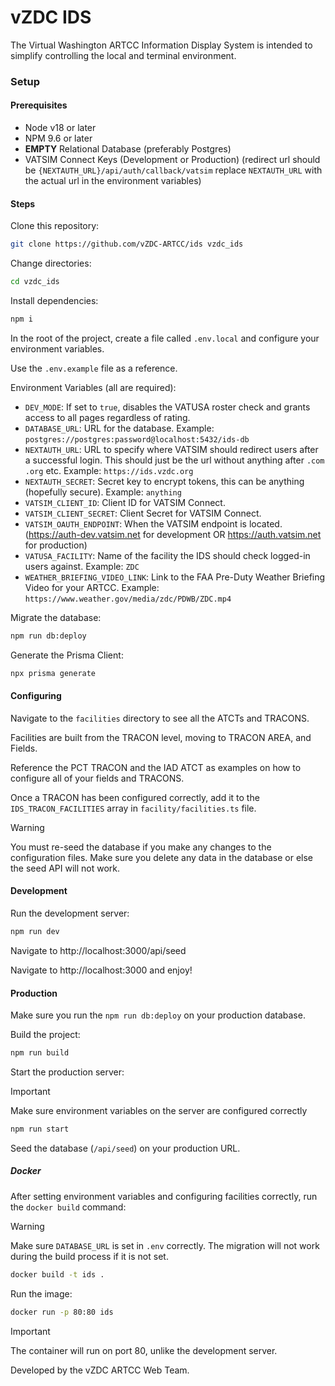 # vZDC IDS
The Virtual Washington ARTCC Information Display System is intended to simplify controlling the local and terminal environment.

### Setup
#### Prerequisites
- Node v18 or later
- NPM 9.6 or later
- **EMPTY** Relational Database (preferably Postgres)
- VATSIM Connect Keys (Development or Production) (redirect url should be `{NEXTAUTH_URL}/api/auth/callback/vatsim` replace `NEXTAUTH_URL` with the actual url in the environment variables)

#### Steps
Clone this repository:
```bash
git clone https://github.com/vZDC-ARTCC/ids vzdc_ids
```
Change directories:
```bash
cd vzdc_ids
```
Install dependencies:
```bash
npm i
```
In the root of the project, create a file called `.env.local` and configure your environment variables.

Use the `.env.example` file as a reference.

Environment Variables (all are required):
- `DEV_MODE`: If set to `true`, disables the VATUSA roster check and grants access to all pages regardless of rating.
- `DATABASE_URL`: URL for the database. Example: `postgres://postgres:password@localhost:5432/ids-db`
- `NEXTAUTH_URL`: URL to specify where VATSIM should redirect users after a successful login.  This should just be the url without anything after `.com` `.org` etc.  Example: `https://ids.vzdc.org`
- `NEXTAUTH_SECRET`: Secret key to encrypt tokens, this can be anything (hopefully secure).  Example: `anything`
- `VATSIM_CLIENT_ID`: Client ID for VATSIM Connect.
- `VATSIM_CLIENT_SECRET`: Client Secret for VATSIM Connect.
- `VATSIM_OAUTH_ENDPOINT`: When the VATSIM endpoint is located. (https://auth-dev.vatsim.net for development OR https://auth.vatsim.net for production)
- `VATUSA_FACILITY`: Name of the facility the IDS should check logged-in users against. Example: `ZDC`
- `WEATHER_BRIEFING_VIDEO_LINK`: Link to the FAA Pre-Duty Weather Briefing Video for your ARTCC.  Example: `https://www.weather.gov/media/zdc/PDWB/ZDC.mp4`

Migrate the database:
```bash
npm run db:deploy
```
Generate the Prisma Client:
```bash
npx prisma generate
```
#### Configuring

Navigate to the `facilities` directory to see all the ATCTs and TRACONS.

Facilities are built from the TRACON level, moving to TRACON AREA, and Fields.

Reference the PCT TRACON and the IAD ATCT as examples on how to configure all of your fields and TRACONS.

Once a TRACON has been configured correctly, add it to the `IDS_TRACON_FACILITIES` array in `facility/facilities.ts` file.

> [!WARNING]
> You must re-seed the database if you make any changes to the configuration files.
> Make sure you delete any data in the database or else the seed API will not work.

#### Development
Run the development server:
```bash
npm run dev
```
Navigate to http://localhost:3000/api/seed

Navigate to http://localhost:3000 and enjoy!

#### Production
Make sure you run the `npm run db:deploy` on your production database.

Build the project:
```bash
npm run build
```

Start the production server:
> [!IMPORTANT]
> Make sure environment variables on the server are configured correctly
```bash
npm run start
```

Seed the database (`/api/seed`) on your production URL.

##### Docker

After setting environment variables and configuring facilities correctly, run the `docker build` command:
> [!WARNING]
> Make sure `DATABASE_URL` is set in `.env` correctly.  The migration will not work during the build process if it is not set.
```bash
docker build -t ids .
```

Run the image:
```bash
docker run -p 80:80 ids
```
> [!IMPORTANT]
> The container will run on port 80, unlike the development server.

Developed by the vZDC ARTCC Web Team.

